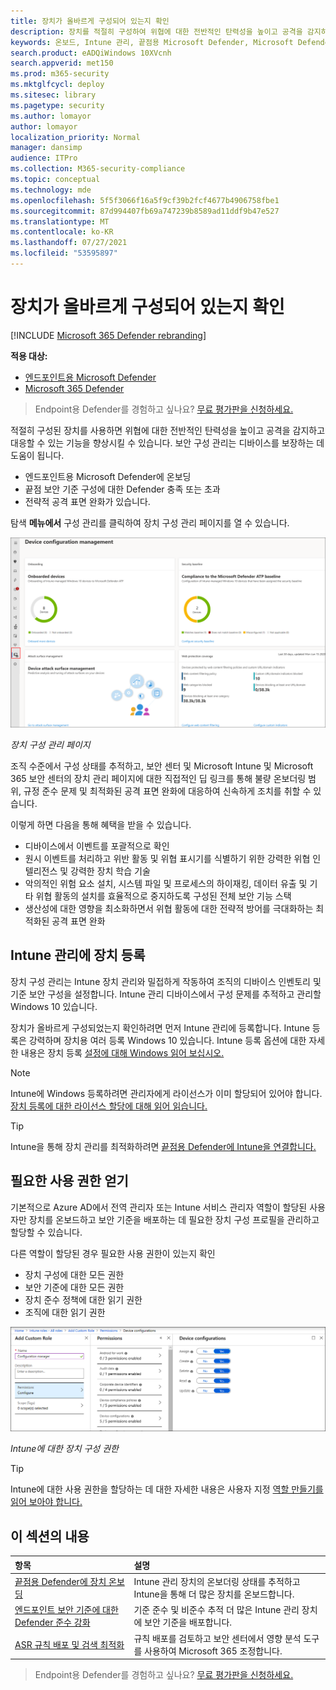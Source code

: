 ```yaml
---
title: 장치가 올바르게 구성되어 있는지 확인
description: 장치를 적절히 구성하여 위협에 대한 전반적인 탄력성을 높이고 공격을 감지하고 대응할 수 있는 기능을 향상시킵니다.
keywords: 온보드, Intune 관리, 끝점용 Microsoft Defender, Microsoft Defender, Windows Defender, 공격 표면 감소, ASR, 보안 기준
search.product: eADQiWindows 10XVcnh
search.appverid: met150
ms.prod: m365-security
ms.mktglfcycl: deploy
ms.sitesec: library
ms.pagetype: security
ms.author: lomayor
author: lomayor
localization_priority: Normal
manager: dansimp
audience: ITPro
ms.collection: M365-security-compliance
ms.topic: conceptual
ms.technology: mde
ms.openlocfilehash: 5f5f3066f16a5f9cf39b2fcf4677b4906758fbe1
ms.sourcegitcommit: 87d994407fb69a747239b8589ad11ddf9b47e527
ms.translationtype: MT
ms.contentlocale: ko-KR
ms.lasthandoff: 07/27/2021
ms.locfileid: "53595897"
---
```

# <a name="ensure-your-devices-are-configured-properly"></a>장치가 올바르게 구성되어 있는지 확인

[!INCLUDE [Microsoft 365 Defender rebranding](../../includes/microsoft-defender.md)]

**적용 대상:**
- [엔드포인트용 Microsoft Defender](https://go.microsoft.com/fwlink/p/?linkid=2154037)
- [Microsoft 365 Defender](https://go.microsoft.com/fwlink/?linkid=2118804)

> Endpoint용 Defender를 경험하고 싶나요? [무료 평가판을 신청하세요.](https://www.microsoft.com/microsoft-365/windows/microsoft-defender-atp?ocid=docs-wdatp-onboardconfigure-abovefoldlink)

적절히 구성된 장치를 사용하면 위협에 대한 전반적인 탄력성을 높이고 공격을 감지하고 대응할 수 있는 기능을 향상시킬 수 있습니다. 보안 구성 관리는 디바이스를 보장하는 데 도움이 됩니다.

- 엔드포인트용 Microsoft Defender에 온보딩
- 끝점 보안 기준 구성에 대한 Defender 충족 또는 초과
- 전략적 공격 표면 완화가 있습니다.

탐색 **메뉴에서** 구성 관리를 클릭하여 장치 구성 관리 페이지를 열 수 있습니다.

![보안 구성 관리 페이지](images/secconmgmt_main.png)

*장치 구성 관리 페이지*

조직 수준에서 구성 상태를 추적하고, 보안 센터 및 Microsoft Intune 및 Microsoft 365 보안 센터의 장치 관리 페이지에 대한 직접적인 딥 링크를 통해 불량 온보더링 범위, 규정 준수 문제 및 최적화된 공격 표면 완화에 대응하여 신속하게 조치를 취할 수 있습니다.

이렇게 하면 다음을 통해 혜택을 받을 수 있습니다.

- 디바이스에서 이벤트를 포괄적으로 확인
- 원시 이벤트를 처리하고 위반 활동 및 위협 표시기를 식별하기 위한 강력한 위협 인텔리전스 및 강력한 장치 학습 기술
- 악의적인 위험 요소 설치, 시스템 파일 및 프로세스의 하이재킹, 데이터 유출 및 기타 위협 활동의 설치를 효율적으로 중지하도록 구성된 전체 보안 기능 스택
- 생산성에 대한 영향을 최소화하면서 위협 활동에 대한 전략적 방어를 극대화하는 최적화된 공격 표면 완화

## <a name="enroll-devices-to-intune-management"></a>Intune 관리에 장치 등록

장치 구성 관리는 Intune 장치 관리와 밀접하게 작동하여 조직의 디바이스 인벤토리 및 기준 보안 구성을 설정합니다. Intune 관리 디바이스에서 구성 문제를 추적하고 관리할 Windows 10 있습니다.

장치가 올바르게 구성되었는지 확인하려면 먼저 Intune 관리에 등록합니다. Intune 등록은 강력하며 장치용 여러 등록 Windows 10 있습니다. Intune 등록 옵션에 대한 자세한 내용은 장치 등록 [설정에 대해 Windows 읽어 보십시오.](/intune/windows-enroll)

> [!NOTE]
> Intune에 Windows 등록하려면 관리자에게 라이선스가 이미 할당되어 있어야 합니다. [장치 등록에 대한 라이선스 할당에 대해 읽어 읽습니다.](/intune/licenses-assign)

> [!TIP]
> Intune을 통해 장치 관리를 최적화하려면 [끝점용 Defender에 Intune을 연결합니다.](/intune/advanced-threat-protection#enable-windows-defender-atp-in-intune)

## <a name="obtain-required-permissions"></a>필요한 사용 권한 얻기

기본적으로 Azure AD에서 전역 관리자 또는 Intune 서비스 관리자 역할이 할당된 사용자만 장치를 온보드하고 보안 기준을 배포하는 데 필요한 장치 구성 프로필을 관리하고 할당할 수 있습니다.

다른 역할이 할당된 경우 필요한 사용 권한이 있는지 확인

- 장치 구성에 대한 모든 권한
- 보안 기준에 대한 모든 권한
- 장치 준수 정책에 대한 읽기 권한
- 조직에 대한 읽기 권한

![intune에 대한 필수 권한](images/secconmgmt_intune_permissions.png)

*Intune에 대한 장치 구성 권한*

> [!TIP]
> Intune에 대한 사용 권한을 할당하는 데 대한 자세한 내용은 사용자 지정 [역할 만들기를 읽어 보아야 합니다.](/intune/create-custom-role#to-create-a-custom-role)

## <a name="in-this-section"></a>이 섹션의 내용

항목|설명
:---|:---
[끝점용 Defender에 장치 온보딩](configure-machines-onboarding.md)|Intune 관리 장치의 온보더링 상태를 추적하고 Intune을 통해 더 많은 장치를 온보드합니다. 
[엔드포인트 보안 기준에 대한 Defender 준수 강화](configure-machines-security-baseline.md)|기준 준수 및 비준수 추적 더 많은 Intune 관리 장치에 보안 기준을 배포합니다.
[ASR 규칙 배포 및 검색 최적화](configure-machines-asr.md)|규칙 배포를 검토하고 보안 센터에서 영향 분석 도구를 사용하여 Microsoft 365 조정합니다.

> Endpoint용 Defender를 경험하고 싶나요? [무료 평가판을 신청하세요.](https://www.microsoft.com/microsoft-365/windows/microsoft-defender-atp?ocid=docs-wdatp-onboardconfigure-belowfoldlink)
